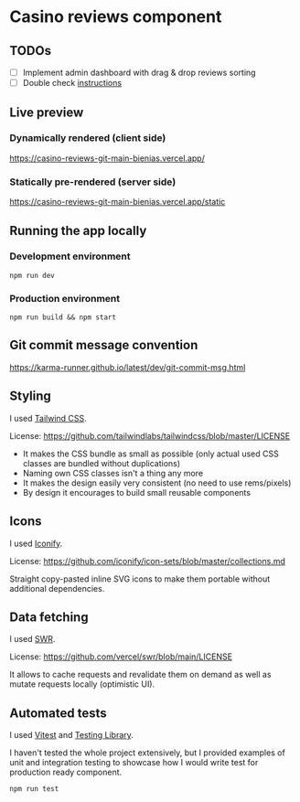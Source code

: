 # Casino reviews component

## TODOs

- [ ] Implement admin dashboard with drag & drop reviews sorting
- [ ] Double check [instructions](https://github.com/adrianbienias/casino-reviews/blob/main/instructions.pdf)

## Live preview

### Dynamically rendered (client side)

https://casino-reviews-git-main-bienias.vercel.app/

### Statically pre-rendered (server side)

https://casino-reviews-git-main-bienias.vercel.app/static

## Running the app locally

### Development environment

```
npm run dev
```

### Production environment

```
npm run build && npm start
```

## Git commit message convention

https://karma-runner.github.io/latest/dev/git-commit-msg.html

## Styling

I used [Tailwind CSS](https://tailwindcss.com/).

License: https://github.com/tailwindlabs/tailwindcss/blob/master/LICENSE

- It makes the CSS bundle as small as possible (only actual used CSS classes are bundled without duplications)
- Naming own CSS classes isn't a thing any more
- It makes the design easily very consistent (no need to use rems/pixels)
- By design it encourages to build small reusable components

## Icons

I used [Iconify](https://icon-sets.iconify.design/).

License: https://github.com/iconify/icon-sets/blob/master/collections.md

Straight copy-pasted inline SVG icons to make them portable without additional dependencies.

## Data fetching

I used [SWR](https://swr.vercel.app/).

License: https://github.com/vercel/swr/blob/main/LICENSE

It allows to cache requests and revalidate them on demand as well as mutate requests locally (optimistic UI).

## Automated tests

I used [Vitest](https://vitest.dev/) and [Testing Library](https://testing-library.com/).

I haven't tested the whole project extensively, but I provided examples of unit and integration testing to showcase how I would write test for production ready component.

```
npm run test
```
